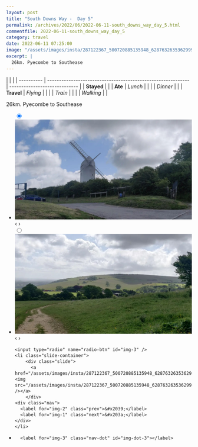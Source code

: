 ```yaml
---
layout: post
title: "South Downs Way -  Day 5"
permalink: /archives/2022/06/2022-06-11-south_downs_way_day_5.html
commentfile: 2022-06-11-south_downs_way_day_5
category: travel
date: 2022-06-11 07:25:00
image: "/assets/images/insta/287122367_500720885135948_6287632635362999182_n_17909370350581294.webp"
excerpt: |
  26km. Pyecombe to Southease
---
```


|            |                                                              |
| ---------- | ------------------------------------------------------------ | ----------------------------- |
| **Stayed** |  |
| **Ate**    | _Lunch_                                                      |          |
|            | _Dinner_                                                     |          |
| **Travel** | _Flying_                                                     |          |
|            | _Train_                                                      |          |
|            | _Walking_                                                    |          |


26km. Pyecombe to Southease


<ul class="slides">
    <input type="radio" name="radio-btn" id="img-1" checked="checked" />
    <li class="slide-container">
        <div class="slide">
          <a href="/assets/images/insta/287154887_692678288628788_2490128861629075200_n_18218342539127081.webp"><img src="/assets/images/insta/287154887_692678288628788_2490128861629075200_n_18218342539127081.webp" /></a>
        </div>
    <div class="nav">
      <label for="img-3" class="prev">&#x2039;</label>
      <label for="img-2" class="next">&#x203a;</label>
    </div>
    </li>
        <input type="radio" name="radio-btn" id="img-2"  />
    <li class="slide-container">
        <div class="slide">
          <a href="/assets/images/insta/287094465_583088673390776_764861448516243247_n_17951428393898716.webp"><img src="/assets/images/insta/287094465_583088673390776_764861448516243247_n_17951428393898716.webp" /></a>
        </div>
    <div class="nav">
      <label for="img-1" class="prev">&#x2039;</label>
      <label for="img-3" class="next">&#x203a;</label>
    </div>
    </li>
    
    <input type="radio" name="radio-btn" id="img-3" />
    <li class="slide-container">
        <div class="slide">
          <a href="/assets/images/insta/287122367_500720885135948_6287632635362999182_n_17909370350581294.webp"><img src="/assets/images/insta/287122367_500720885135948_6287632635362999182_n_17909370350581294.webp" /></a>
        </div>
    <div class="nav">
      <label for="img-2" class="prev">&#x2039;</label>
      <label for="img-1" class="next">&#x203a;</label>
    </div>
    </li>
			
<li class="nav-dots">
      <label for="img-1" class="nav-dot" id="img-dot-1"></label>
      <label for="img-2" class="nav-dot" id="img-dot-2"></label>

      <label for="img-3" class="nav-dot" id="img-dot-3"></label>

</li>
</ul>        
             

		